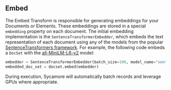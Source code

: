 ## Embed
The Embed Transform is responsible for generating embeddings for your Documents or Elements. These embeddings are stored in a special ``embedding`` property on each document. 
The initial embedding implementation is the ``SentenceTransformerEmbedder``, which embeds the text representation of each document using any of the models from the popular [SentenceTransformers framework](https://www.sbert.net/). For example, the following code embeds a ``DocSet`` with the [all-MiniLM-L6-v2](https://huggingface.co/sentence-transformers/all-MiniLM-L6-v2) model:

```python
embedder = SentenceTransformerEmbedder(batch_size=100, model_name="sentence-transformers/all-MiniLM-L6-v2")
embedded_doc_set = docset.embed(embedder)
```

During execution, Sycamore will automatically batch records and leverage GPUs where appropriate.